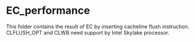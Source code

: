 # EC_performance

This folder contains the result of EC by inserting cacheline flush instruction. CLFLUSH_OPT and CLWB need support by Intel Skylake processor.  
